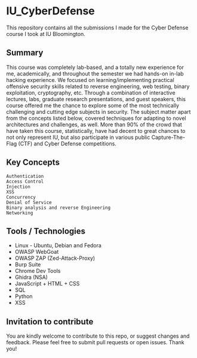 # IU_CyberDefense
This repository contains all the submissions I made for the Cyber Defense course I took at IU Bloomington.

## Summary
This course was completely lab-based, and a totally new experience for me, academically, and throughout the semester we had hands-on in-lab hacking experience. We focused on learning/implementing practical offensive security skills related to reverse engineering, web testing, binary exploitation, cryptography, etc. Through a combination of interactive lectures, labs, graduate research presentations, and guest speakers, this course offered me the chance to explore some of the most technically challenging and cutting edge subjects in security. The subject matter apart from the concepts listed below, covered techniques for adapting to novel architectures and challenges, as well. More than 90% of the crowd that have taken this course, statistically, have had decent to great chances to not only represent IU, but also participate in various public Capture-The-Flag (CTF) and Cyber Defense competitions.

## Key Concepts

```
Authentication
Access Control
Injection
XSS
Concurrency
Denial of Service
Binary analysis and reverse Engineering
Networking
```

## Tools / Technologies
* Linux - Ubuntu, Debian and Fedora
* OWASP WebGoat
* OWASP ZAP (Zed-Attack-Proxy)
* Burp Suite
* Chrome Dev Tools
* Ghidra (NSA)
* JavaScript + HTML + CSS
* SQL
* Python
* XSS

## Invitation to contribute
You are kindly welcome to contribute to this repo, or suggest changes and feedback. Please feel free to submit pull requests or open issues. Thank you!
